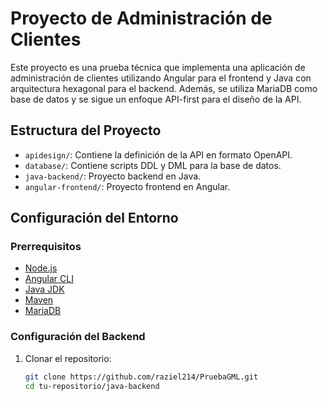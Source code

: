 # Proyecto de Administración de Clientes

Este proyecto es una prueba técnica que implementa una aplicación de administración de clientes utilizando Angular para el frontend y Java con arquitectura hexagonal para el backend. Además, se utiliza MariaDB como base de datos y se sigue un enfoque API-first para el diseño de la API.

## Estructura del Proyecto

- `apidesign/`: Contiene la definición de la API en formato OpenAPI.
- `database/`: Contiene scripts DDL y DML para la base de datos.
- `java-backend/`: Proyecto backend en Java.
- `angular-frontend/`: Proyecto frontend en Angular.

## Configuración del Entorno

### Prerrequisitos

- [Node.js](https://nodejs.org/)
- [Angular CLI](https://cli.angular.io/)
- [Java JDK](https://www.oracle.com/java/technologies/javase-jdk11-downloads.html)
- [Maven](https://maven.apache.org/)
- [MariaDB](https://mariadb.org/)

### Configuración del Backend

1. Clonar el repositorio:
   ```bash
   git clone https://github.com/raziel214/PruebaGML.git
   cd tu-repositorio/java-backend
